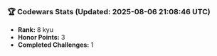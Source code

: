 ### 🏆 Codewars Stats (Updated: 2025-08-06 21:08:46 UTC)

- **Rank:** 8 kyu
- **Honor Points:** 3
- **Completed Challenges:** 1
